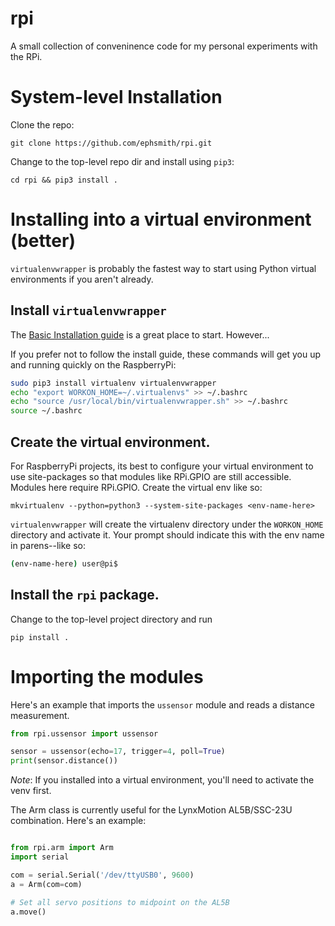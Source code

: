 # rpi
A small collection of conveninence code for my personal experiments with the RPi.
# System-level Installation
Clone the repo:

    git clone https://github.com/ephsmith/rpi.git

Change to the top-level repo dir and install using `pip3`:

    cd rpi && pip3 install .

# Installing into a virtual environment (better)
`virtualenvwrapper` is probably the fastest way to start using Python virtual environments if you aren't already.

## Install `virtualenvwrapper`
The
[Basic Installation guide](http://virtualenvwrapper.readthedocs.io/en/latest/install.html#basic-installation)
is a great place to start. However...

If you prefer not to follow the install guide, these commands will
get you up and running quickly on the RaspberryPi:

~~~ bash
sudo pip3 install virtualenv virtualenvwrapper
echo "export WORKON_HOME=~/.virtualenvs" >> ~/.bashrc
echo "source /usr/local/bin/virtualenvwrapper.sh" >> ~/.bashrc
source ~/.bashrc
~~~

## Create the virtual environment.
For RaspberryPi projects, its best to configure your virtual environment to use site-packages so that modules like RPi.GPIO are still accessible.  Modules here require RPi.GPIO. Create the virtual env like so:

    mkvirtualenv --python=python3 --system-site-packages <env-name-here>

`virtualenvwrapper` will create the virtualenv directory under the
`WORKON_HOME` directory and activate it. Your prompt should indicate
this with the env name in parens--like so:

~~~ bash
(env-name-here) user@pi$
~~~

## Install the `rpi` package.
Change to the top-level project directory and run

    pip install .

# Importing the modules
Here's an example that imports the `ussensor` module and reads a distance measurement.

~~~ python
from rpi.ussensor import ussensor

sensor = ussensor(echo=17, trigger=4, poll=True)
print(sensor.distance())
~~~

*Note*: If you installed into a virtual environment, you'll need to activate the venv first.

The Arm class is currently useful for the LynxMotion AL5B/SSC-23U
combination. Here's an example:

~~~ python

from rpi.arm import Arm
import serial

com = serial.Serial('/dev/ttyUSB0', 9600)
a = Arm(com=com)

# Set all servo positions to midpoint on the AL5B
a.move()
~~~
